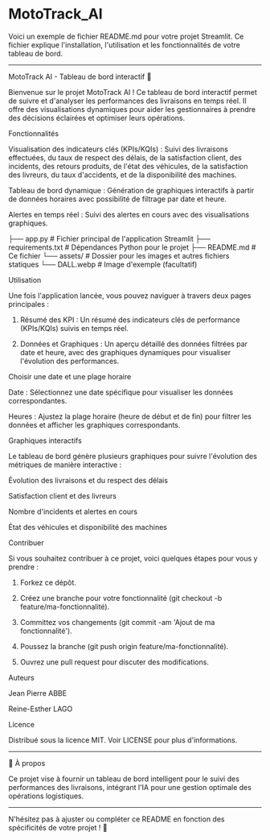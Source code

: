 # MotoTrack_AI
Voici un exemple de fichier README.md pour votre projet Streamlit. Ce fichier explique l'installation, l'utilisation et les fonctionnalités de votre tableau de bord.


---

MotoTrack AI - Tableau de bord interactif 🚀

Bienvenue sur le projet MotoTrack AI ! Ce tableau de bord interactif permet de suivre et d'analyser les performances des livraisons en temps réel. Il offre des visualisations dynamiques pour aider les gestionnaires à prendre des décisions éclairées et optimiser leurs opérations.

Fonctionnalités

Visualisation des indicateurs clés (KPIs/KQIs) : Suivi des livraisons effectuées, du taux de respect des délais, de la satisfaction client, des incidents, des retours produits, de l'état des véhicules, de la satisfaction des livreurs, du taux d'accidents, et de la disponibilité des machines.

Tableau de bord dynamique : Génération de graphiques interactifs à partir de données horaires avec possibilité de filtrage par date et heure.

Alertes en temps réel : Suivi des alertes en cours avec des visualisations graphiques.


├── app.py                 # Fichier principal de l'application Streamlit
├── requirements.txt       # Dépendances Python pour le projet
├── README.md              # Ce fichier
└── assets/                # Dossier pour les images et autres fichiers statiques
    └── DALL.webp          # Image d'exemple (facultatif)

Utilisation

Une fois l'application lancée, vous pouvez naviguer à travers deux pages principales :

1. Résumé des KPI : Un résumé des indicateurs clés de performance (KPIs/KQIs) suivis en temps réel.


2. Données et Graphiques : Un aperçu détaillé des données filtrées par date et heure, avec des graphiques dynamiques pour visualiser l'évolution des performances.



Choisir une date et une plage horaire

Date : Sélectionnez une date spécifique pour visualiser les données correspondantes.

Heures : Ajustez la plage horaire (heure de début et de fin) pour filtrer les données et afficher les graphiques correspondants.


Graphiques interactifs

Le tableau de bord génère plusieurs graphiques pour suivre l'évolution des métriques de manière interactive :

Évolution des livraisons et du respect des délais

Satisfaction client et des livreurs

Nombre d'incidents et alertes en cours

État des véhicules et disponibilité des machines


Contribuer

Si vous souhaitez contribuer à ce projet, voici quelques étapes pour vous y prendre :

1. Forkez ce dépôt.


2. Créez une branche pour votre fonctionnalité (git checkout -b feature/ma-fonctionnalité).


3. Committez vos changements (git commit -am 'Ajout de ma fonctionnalité').


4. Poussez la branche (git push origin feature/ma-fonctionnalité).


5. Ouvrez une pull request pour discuter des modifications.



Auteurs

Jean Pierre ABBE 

Reine-Esther LAGO


Licence

Distribué sous la licence MIT. Voir LICENSE pour plus d'informations.


---

📝 À propos

Ce projet vise à fournir un tableau de bord intelligent pour le suivi des performances des livraisons, intégrant l'IA pour une gestion optimale des opérations logistiques.


---

N'hésitez pas à ajuster ou compléter ce README en fonction des spécificités de votre projet ! 🎉

